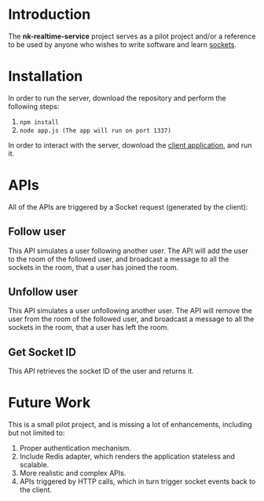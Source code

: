 # Introduction
The **nk-realtime-service** project serves as a pilot project and/or a reference to be used by anyone who wishes to write software and learn [sockets](https://www.tutorialspoint.com/unix_sockets/what_is_socket.htm).

# Installation
In order to run the server, download the repository and perform the following steps:

1. ```npm install```
4. ```node app.js (The app will run on port 1337)```

In order to interact with the server, download the [client application](https://github.com/nicolaselkhoury/nk-realtime-service-client), and run it. 

# APIs

All of the APIs are triggered by a Socket request (generated by the client):

## Follow user
This API simulates a user following another user. The API will add the user to the room of the followed user, and broadcast a message to all the sockets in the room, that a user has joined the room.

## Unfollow user
This API simulates a user unfollowing another user. The API will remove the user from the room of the followed user, and broadcast a message to all the sockets in the room, that a user has left the room.

## Get Socket ID
This API retrieves the socket ID of the user and returns it.

# Future Work

This is a small pilot project, and is missing a lot of enhancements, including but not limited to:

1. Proper authentication mechanism.
2. Include Redis adapter, which renders the application stateless and scalable.
3. More realistic and complex APIs.
4. APIs triggered by HTTP calls, which in turn trigger socket events back to the client.